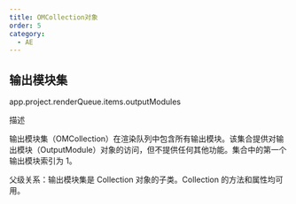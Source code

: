```yaml
---
title: OMCollection对象
order: 5
category:
  - AE
---
```


## 输出模块集

app.project.renderQueue.items.outputModules

描述

输出模块集（OMCollection）在渲染队列中包含所有输出模块。该集合提供对输出模块（OutputModule）对象的访问，但不提供任何其他功能。集合中的第一个输出模块索引为 1。

父级关系：输出模块集是 Collection 对象的子类。Collection 的方法和属性均可用。
